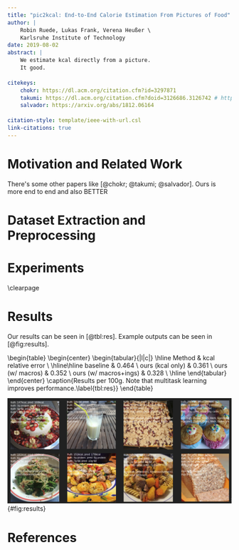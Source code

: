 ```yaml
---
title: "pic2kcal: End-to-End Calorie Estimation From Pictures of Food"
author: |
    Robin Ruede, Lukas Frank, Verena Heußer \
    Karlsruhe Institute of Technology
date: 2019-08-02
abstract: |
    We estimate kcal directly from a picture.
    It good.

citekeys:
    chokr: https://dl.acm.org/citation.cfm?id=3297871
    takumi: https://dl.acm.org/citation.cfm?doid=3126686.3126742 # http://img.cs.uec.ac.jp/pub/conf17/171024ege_0.pdf
    salvador: https://arxiv.org/abs/1812.06164

citation-style: template/ieee-with-url.csl
link-citations: true
---
```


# Motivation and Related Work

There's some other papers like [@chokr; @takumi; @salvador]. Ours is more end to end and also BETTER

# Dataset Extraction and Preprocessing

# Experiments

\clearpage

# Results

Our results can be seen in [@tbl:res]. Example outputs can be seen in [@fig:results].

\begin{table}
\begin{center}
\begin{tabular}{|l|c|}
\hline
Method & kcal relative error \\
\hline\hline
baseline & 0.464 \\
ours (kcal only) & 0.361 \\
ours (w/ macros) & 0.352 \\
ours (w/ macros+ings) & 0.328 \\
\hline
\end{tabular}
\end{center}
\caption{Results per 100g. Note that multitask learning improves performance.\label{tbl:res}}
\end{table}

![Some example results, showing predicted calories, fat, protein, carbohydrates and ingredients.](img/results.png){#fig:results}

# References
